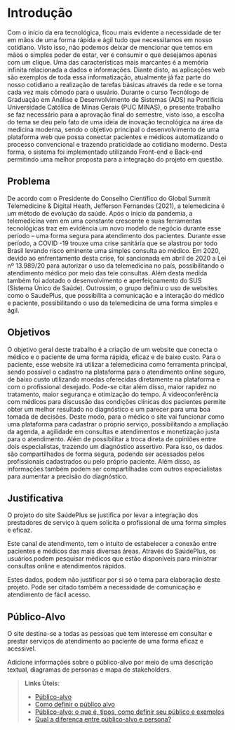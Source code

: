 # Introdução
Com o início da era tecnológica, ficou mais evidente a necessidade de ter em mãos de uma forma rápida e ágil tudo que necessitamos em nosso cotidiano. Visto isso, não podemos deixar de mencionar que temos em mãos o simples poder de estar, ver e consumir o que desejamos apenas com um clique. Uma das características mais marcantes é a memória infinita relacionada a dados e informações.
Diante disto, as aplicações web são exemplos de toda essa informatização, atualmente já faz parte do nosso cotidiano a realização de tarefas básicas através da rede e se torna cada vez mais cômodo para o usuário. 
Durante o curso Tecnólogo de Graduação em Análise e Desenvolvimento de Sistemas (ADS) na Pontíficia Universidade Católica de Minas Gerais (PUC MINAS), o presente trabalho se faz necessário para a aprovação final do semestre, visto isso, a escolha do tema se deu pelo fato de uma ideia de inovação tecnológica na área da medicina moderna, sendo o objetivo principal o desenvolvimento de uma plataforma web que possa conectar pacientes e médicos automatizando o processo convencional e trazendo praticidade ao cotidiano moderno. Desta forma, o sistema foi implementado utilizando Front-end e Back-end permitindo uma melhor proposta para a integração do projeto em questão.

## Problema
De acordo com o Presidente do Conselho Científico do Global Summit Telemedicine & Digital Heath, Jefferson Fernandes (2021), a telemedicina é um método de evolução da saúde. Após o inicio da pandemia, a telemedicina vem em uma constante crescente e suas ferramentas tecnológicas traz em evidência um novo modelo de negócio durante esse período – uma forma segura para atendimento dos pacientes. Durante esse período, a COVID -19 trouxe uma crise sanitária que se alastrou por todo Brasil levando risco eminente uma simples consulta ao médico.
Em 2020, devido ao enfrentamento desta crise, foi sancionada em abril de 2020 a Lei nº 13.989/20 para autorizar o uso da telemedicina no país, possibilitando o atendimento médico por meio das tele consultas. Além desta medida também foi adotado o desenvolvimento e aperfeiçoamento do SUS (Sistema Único de Saúde).
Outrossim, o grupo definiu o uso de websites como o SaudePlus, que possibilita a comunicação e a interação do médico e paciente, possibilitando o uso da telemedicina de uma forma simples e ágil.


## Objetivos

O objetivo geral deste trabalho é a criação de um website que conecta o médico e o paciente de uma forma rápida, eficaz e de baixo custo. 
Para o paciente, esse website irá utilizar a telemedicina como ferramenta principal, sendo possível o cadastro na plataforma para o atendimento online seguro, de baixo custo utilizando moedas oferecidas diretamente na plataforma e com o profissional desejado. Pode-se citar além disso, maior rapidez no tratamento, maior segurança e otimização do tempo.
A videoconferência com médicos para discussão das condições clínicas dos pacientes permite obter um melhor resultado no diagnóstico e um parecer para uma boa tomada de decisões.
Deste modo, para o médico o site vai funcionar como uma plataforma para cadastrar o próprio serviço, possibilitando a ampliação da agenda, a agilidade em consultas e atendimentos e monetização justa para o atendimento. Além de possibilitar a troca direta de opiniões entre dois especialistas, trazendo um diagnóstico assertivo.
Para isso, os dados são compartilhados de forma segura, podendo ser acessados pelos profissionais cadastrados ou pelo próprio paciente. Além disso, as informações também podem ser compartilhadas com outros especialistas para aumentar a precisão do diagnóstico.


## Justificativa

O projeto do site SaúdePlus se justifica por levar a integração dos prestadores de serviço à quem solicita o profissional de uma forma simples e eficaz. 

Este canal de atendimento, tem o intuito de estabelecer a conexão entre pacientes e médicos das mais diversas áreas. Através do SaúdePlus, os usuários podem pesquisar médicos que estão disponíveis para ministrar consultas online e atendimentos rápidos.

Estes dados, podem não justificar por si só o tema para elaboração deste projeto. Pode ser citado também a necessidade de comunicação e atendimento de fácil acesso.


## Público-Alvo

O site destina-se a todas as pessoas que tem interesse em consultar e prestar serviços de atendimento ao paciente de uma forma eficaz e acessivel.

Adicione informações sobre o público-alvo por meio de uma descrição textual, diagramas de personas e mapa de stakeholders.

> **Links Úteis**:
> - [Público-alvo](https://blog.hotmart.com/pt-br/publico-alvo/)
> - [Como definir o público alvo](https://exame.com/pme/5-dicas-essenciais-para-definir-o-publico-alvo-do-seu-negocio/)
> - [Público-alvo: o que é, tipos, como definir seu público e exemplos](https://klickpages.com.br/blog/publico-alvo-o-que-e/)
> - [Qual a diferença entre público-alvo e persona?](https://rockcontent.com/blog/diferenca-publico-alvo-e-persona/)
